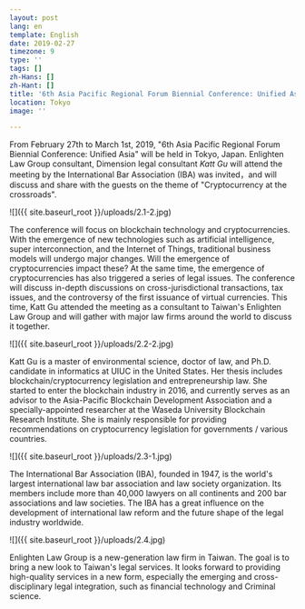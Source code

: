 ```yaml
---
layout: post
lang: en
template: English
date: 2019-02-27
timezone: 9
type: ''
tags: []
zh-Hans: []
zh-Hant: []
title: '6th Asia Pacific Regional Forum Biennial Conference: Unified Asia'
location: Tokyo
image: ''

---
```

From February 27th to March 1st, 2019, "6th Asia Pacific Regional Forum Biennial Conference: Unified Asia" will be held in Tokyo, Japan. Enlighten Law Group consultant, Dimension legal consultant _Katt Gu_ will attend the meeting by the International Bar Association (IBA) was invited，and will discuss and share with the guests on the theme of "Cryptocurrency at the crossroads".

![]({{ site.baseurl_root }}/uploads/2.1-2.jpg)

The conference will focus on blockchain technology and cryptocurrencies. With the emergence of new technologies such as artificial intelligence, super interconnection, and the Internet of Things, traditional business models will undergo major changes. Will the emergence of cryptocurrencies impact these? At the same time, the emergence of cryptocurrencies has also triggered a series of legal issues. The conference will discuss in-depth discussions on cross-jurisdictional transactions, tax issues, and the controversy of the first issuance of virtual currencies. This time, Katt Gu attended the meeting as a consultant to Taiwan's Enlighten Law Group and will gather with major law firms around the world to discuss it together.

![]({{ site.baseurl_root }}/uploads/2.2-2.jpg)

Katt Gu is a master of environmental science, doctor of law, and Ph.D. candidate in informatics at UIUC in the United States. Her thesis includes blockchain/cryptocurrency legislation and entrepreneurship law. She started to enter the blockchain industry in 2016, and currently serves as an advisor to the Asia-Pacific Blockchain Development Association and a specially-appointed researcher at the Waseda University Blockchain Research Institute. She is mainly responsible for providing recommendations on cryptocurrency legislation for governments / various countries.

![]({{ site.baseurl_root }}/uploads/2.3-1.jpg)

The International Bar Association (IBA), founded in 1947, is the world's largest international law bar association and law society organization. Its members include more than 40,000 lawyers on all continents and 200 bar associations and law societies. The IBA has a great influence on the development of international law reform and the future shape of the legal industry worldwide.

![]({{ site.baseurl_root }}/uploads/2.4.jpg)

Enlighten Law Group is a new-generation law firm in Taiwan. The goal is to bring a new look to Taiwan's legal services. It looks forward to providing high-quality services in a new form, especially the emerging and cross-disciplinary legal integration, such as financial technology and Criminal science.
